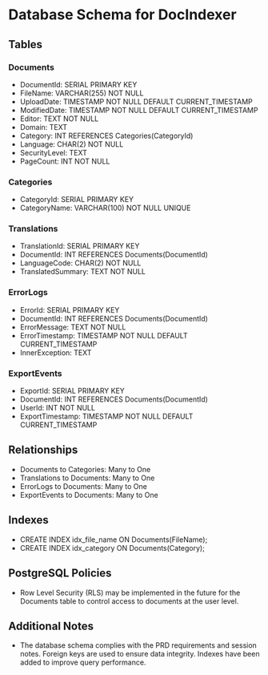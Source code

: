 # Database Schema for DocIndexer

## Tables

### Documents
- DocumentId: SERIAL PRIMARY KEY
- FileName: VARCHAR(255) NOT NULL
- UploadDate: TIMESTAMP NOT NULL DEFAULT CURRENT_TIMESTAMP
- ModifiedDate: TIMESTAMP NOT NULL DEFAULT CURRENT_TIMESTAMP
- Editor: TEXT NOT NULL
- Domain: TEXT
- Category: INT REFERENCES Categories(CategoryId)
- Language: CHAR(2) NOT NULL
- SecurityLevel: TEXT
- PageCount: INT NOT NULL

### Categories
- CategoryId: SERIAL PRIMARY KEY
- CategoryName: VARCHAR(100) NOT NULL UNIQUE

### Translations
- TranslationId: SERIAL PRIMARY KEY
- DocumentId: INT REFERENCES Documents(DocumentId)
- LanguageCode: CHAR(2) NOT NULL
- TranslatedSummary: TEXT NOT NULL

### ErrorLogs
- ErrorId: SERIAL PRIMARY KEY
- DocumentId: INT REFERENCES Documents(DocumentId)
- ErrorMessage: TEXT NOT NULL
- ErrorTimestamp: TIMESTAMP NOT NULL DEFAULT CURRENT_TIMESTAMP
- InnerException: TEXT

### ExportEvents
- ExportId: SERIAL PRIMARY KEY
- DocumentId: INT REFERENCES Documents(DocumentId)
- UserId: INT NOT NULL
- ExportTimestamp: TIMESTAMP NOT NULL DEFAULT CURRENT_TIMESTAMP

## Relationships
- Documents to Categories: Many to One
- Translations to Documents: Many to One
- ErrorLogs to Documents: Many to One
- ExportEvents to Documents: Many to One

## Indexes
- CREATE INDEX idx_file_name ON Documents(FileName);
- CREATE INDEX idx_category ON Documents(Category);

## PostgreSQL Policies
- Row Level Security (RLS) may be implemented in the future for the Documents table to control access to documents at the user level.

## Additional Notes
- The database schema complies with the PRD requirements and session notes. Foreign keys are used to ensure data integrity. Indexes have been added to improve query performance.
